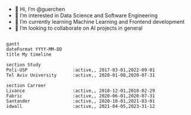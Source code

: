 - 👋 Hi, I’m @guerchen
- 👀 I’m interested in Data Science and Software Engineering
- 🌱 I’m currently learning Machine Learning and Frontend development
- 💞️ I’m looking to collaborate on AI projects in general

```mermaid

gantt
dateFormat YYYY-MM-DD
title My timeline

section Study
Poli-USP                 :active,, 2017-03-01,2022-09-01
Tel Aviv University      :active,, 2020-01-08,2020-07-31

section Carreer
Livance                  :active,, 2018-12-01,2018-02-29
Fabric                   :active,, 2020-06-01,2020-07-31
Santander                :active,, 2020-10-01,2021-03-01
idwall                   :active,, 2021-04-05,2023-31-12
```

<!---
guerchen/guerchen is a ✨ special ✨ repository because its `README.md` (this file) appears on your GitHub profile.
You can click the Preview link to take a look at your changes.
--->
